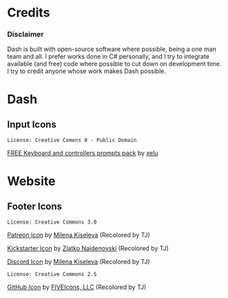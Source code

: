 # Credits

### Disclaimer
Dash is built with open-source software where possible, being a one man team and all. I prefer works done in C# personally, and I try to integrate available (and free) code where possible to cut down on development time.  I try to credit anyone whose work makes Dash possible.

#  Dash
## Input Icons
`License: Creative Comons 0 - Public Domain`

[FREE Keyboard and controllers prompts pack](https://opengameart.org/content/free-keyboard-and-controllers-prompts-pack) by [xelu](https://opengameart.org/users/xelu)

# Website

## Footer Icons

` License: Creative Commons 3.0 `

[Patreon Icon](https://www.iconfinder.com/icons/2363400/media_patreon_social_subscription_icon#size=128) by [Milena Kiseleva](https://www.iconfinder.com/MilenaKiseleva) (Recolored by TJ)

[Kickstarter Icon](https://www.iconfinder.com/icons/317736/crowdfunding_idea_ideas_kickstarter_icon#size=128) by [Zlatko Najdenovski](https://www.iconfinder.com/zlaten) (Recolored by TJ)

[Discord Icon](https://www.iconfinder.com/icons/2363208/app_chat_discord_game_gamer_social_icon#size=128) by [Milena Kiseleva](https://www.iconfinder.com/MilenaKiseleva) (Recolored by TJ)

` License: Creative Commons 2.5 `

[GitHub  Icon](https://www.iconfinder.com/icons/252065/git_github_hub_icon#size=128) by [FIVEIcons, LLC](https://www.iconfinder.com/fiveicons) (Recolored by TJ)

 

